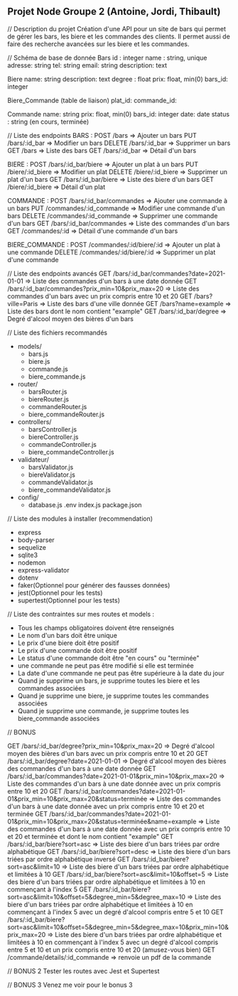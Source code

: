 ## Projet Node Groupe 2 (Antoine, Jordi, Thibault)

// Description du projet
Création d'une API pour un site de bars qui permet de gérer les bars, les biere et les commandes des clients.
Il permet aussi de faire des recherche avancées sur les biere et les commandes.

// Schéma de base de donnée
Bars
id : integer
name : string, unique
adresse: string
tel: string
email: string
description: text

Biere
name: string
description: text
degree : float
prix: float, min(0)
bars_id: integer

Biere_Commande (table de liaison)
plat_id:
commande_id:

Commande
name: string
prix: float, min(0)
bars_id: integer
date: date
status : string (en cours, terminée)

// Liste des endpoints
BARS :
POST /bars => Ajouter un bars
PUT /bars/:id_bar => Modifier un bars
DELETE /bars/:id_bar => Supprimer un bars
GET /bars => Liste des bars
GET /bars/:id_bar => Détail d'un bars

BIERE :
POST /bars/:id_bar/biere => Ajouter un plat à un bars
PUT /biere/:id_biere => Modifier un plat
DELETE /biere/:id_biere => Supprimer un plat d'un bars
GET /bars/:id_bar/biere => Liste des biere d'un bars
GET /biere/:id_biere => Détail d'un plat

COMMANDE :
POST /bars/:id_bar/commandes => Ajouter une commande à un bars
PUT /commandes/:id_commande => Modifier une commande d'un bars
DELETE /commandes/:id_commande => Supprimer une commande d'un bars
GET /bars/:id_bar/commandes => Liste des commandes d'un bars
GET /commandes/:id => Détail d'une commande d'un bars

BIERE_COMMANDE :
POST /commandes/:id/biere/:id => Ajouter un plat à une commande
DELETE /commandes/:id/biere/:id => Supprimer un plat d'une commande

// Liste des endpoints avancés
GET /bars/:id_bar/commandes?date=2021-01-01 => Liste des commandes d'un bars à une date donnée
GET /bars/:id_bar/commandes?prix_min=10&prix_max=20 => Liste des commandes d'un bars avec un prix compris entre 10 et 20
GET /bars?ville=Paris => Liste des bars d'une ville donnée
GET /bars?name=example => Liste des bars dont le nom contient "example"
GET /bars/:id_bar/degree => Degré d'alcool moyen des bières d'un bars

// Liste des fichiers recommandés

- models/
  - bars.js
  - biere.js
  - commande.js
  - biere_commande.js
- router/
  - barsRouter.js
  - biereRouter.js
  - commandeRouter.js
  - biere_commandeRouter.js
- controllers/
  - barsController.js
  - biereController.js
  - commandeController.js
  - biere_commandeController.js
- validateur/
  - barsValidator.js
  - biereValidator.js
  - commandeValidator.js
  - biere_commandeValidator.js
- config/
  - database.js
    .env
    index.js
    package.json

// Liste des modules à installer (recommendation)

- express
- body-parser
- sequelize
- sqlite3
- nodemon
- express-validator
- dotenv
- faker(Optionnel pour générer des fausses données)
- jest(Optionnel pour les tests)
- supertest(Optionnel pour les tests)

// Liste des contraintes sur mes routes et models :

- Tous les champs obligatoires doivent être renseignés
- Le nom d'un bars doit être unique
- Le prix d'une biere doit être positif
- Le prix d'une commande doit être positif
- Le status d'une commande doit être "en cours" ou "terminée"
- une commande ne peut pas être modifié si elle est terminée
- La date d'une commande ne peut pas être supérieure à la date du jour
- Quand je supprime un bars, je supprime toutes les biere et les commandes associées
- Quand je supprime une biere, je supprime toutes les commandes associées
- Quand je supprime une commande, je supprime toutes les biere_commande associées

// BONUS

GET /bars/:id_bar/degree?prix_min=10&prix_max=20 => Degré d'alcool moyen des bières d'un bars avec un prix compris entre 10 et 20
GET /bars/:id_bar/degree?date=2021-01-01 => Degré d'alcool moyen des bières des commandes d'un bars à une date donnée
GET /bars/:id_bar/commandes?date=2021-01-01&prix_min=10&prix_max=20 => Liste des commandes d'un bars à une date donnée avec un prix compris entre 10 et 20
GET /bars/:id_bar/commandes?date=2021-01-01&prix_min=10&prix_max=20&status=terminée => Liste des commandes d'un bars à une date donnée avec un prix compris entre 10 et 20 et terminée
GET /bars/:id_bar/commandes?date=2021-01-01&prix_min=10&prix_max=20&status=terminée&name=example => Liste des commandes d'un bars à une date donnée avec un prix compris entre 10 et 20 et terminée et dont le nom contient "example"
GET /bars/:id_bar/biere?sort=asc => Liste des biere d'un bars triées par ordre alphabétique
GET /bars/:id_bar/biere?sort=desc => Liste des biere d'un bars triées par ordre alphabétique inversé
GET /bars/:id_bar/biere?sort=asc&limit=10 => Liste des biere d'un bars triées par ordre alphabétique et limitées à 10
GET /bars/:id_bar/biere?sort=asc&limit=10&offset=5 => Liste des biere d'un bars triées par ordre alphabétique et limitées à 10 en commençant à l'index 5
GET /bars/:id_bar/biere?sort=asc&limit=10&offset=5&degree_min=5&degree_max=10 => Liste des biere d'un bars triées par ordre alphabétique et limitées à 10 en commençant à l'index 5 avec un degré d'alcool compris entre 5 et 10
GET /bars/:id_bar/biere?sort=asc&limit=10&offset=5&degree_min=5&degree_max=10&prix_min=10&prix_max=20 => Liste des biere d'un bars triées par ordre alphabétique et limitées à 10 en commençant à l'index 5 avec un degré d'alcool compris entre 5 et 10 et un prix compris entre 10 et 20 (amusez-vous bien)
GET /commande/details/:id_commande => renvoie un pdf de la commande

// BONUS 2
Tester les routes avec Jest et Supertest

// BONUS 3
Venez me voir pour le bonus 3
